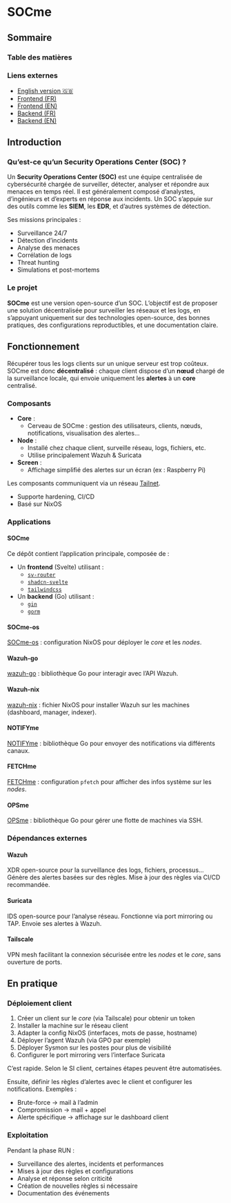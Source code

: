 # SOCme

## Sommaire

### Table des matières

### Liens externes

- [English version 🇬🇧](./README-en.md)
- [Frontend (FR)](https://github.com/socme-project/socme/blob/main/front/README.md)
- [Frontend (EN)](github.com/socme-project/socme/blob/main/front/README-en.md)
- [Backend (FR)](github.com/socme-project/socme/blob/main/back/README.md)
- [Backend (EN)](github.com/socme-project/socme/blob/main/back/README-en.md)

## Introduction

### Qu’est-ce qu’un Security Operations Center (SOC) ?

Un **Security Operations Center (SOC)** est une équipe centralisée de
cybersécurité chargée de surveiller, détecter, analyser et répondre aux menaces
en temps réel. Il est généralement composé d’analystes, d’ingénieurs et
d’experts en réponse aux incidents. Un SOC s’appuie sur des outils comme les
**SIEM**, les **EDR**, et d’autres systèmes de détection.

Ses missions principales :

- Surveillance 24/7
- Détection d’incidents
- Analyse des menaces
- Corrélation de logs
- Threat hunting
- Simulations et post-mortems

### Le projet

**SOCme** est une version open-source d’un SOC. L’objectif est de proposer une
solution décentralisée pour surveiller les réseaux et les logs, en s’appuyant
uniquement sur des technologies open-source, des bonnes pratiques, des
configurations reproductibles, et une documentation claire.

## Fonctionnement

Récupérer tous les logs clients sur un unique serveur est trop coûteux. SOCme
est donc **décentralisé** : chaque client dispose d’un **nœud** chargé de la
surveillance locale, qui envoie uniquement les **alertes** à un **core**
centralisé.

### Composants

- **Core** :
  - Cerveau de SOCme : gestion des utilisateurs, clients, nœuds, notifications,
    visualisation des alertes...
- **Node** :
  - Installé chez chaque client, surveille réseau, logs, fichiers, etc.
  - Utilise principalement Wazuh & Suricata
- **Screen** :
  - Affichage simplifié des alertes sur un écran (ex : Raspberry Pi)

Les composants communiquent via un réseau [Tailnet](https://tailscale.com/).

- Supporte hardening, CI/CD
- Basé sur NixOS

### Applications

#### SOCme

Ce dépôt contient l’application principale, composée de :

- Un **frontend** (Svelte) utilisant :
  - [`sv-router`](https://sv-router.vercel.app/)
  - [`shadcn-svelte`](https://shadcn-svelte.com/)
  - [`tailwindcss`](https://tailwindcss.com/)
- Un **backend** (Go) utilisant :
  - [`gin`](https://gin-gonic.com/)
  - [`gorm`](https://gorm.io/index.html)

#### SOCme-os

[SOCme-os](https://github.com/socme-project/socme-os) : configuration NixOS pour
déployer le _core_ et les _nodes_.

#### Wazuh-go

[wazuh-go](https://github.com/socme-project/wazuh-go) : bibliothèque Go pour
interagir avec l’API Wazuh.

#### Wazuh-nix

[wazuh-nix](https://github.com/socme-project/socme-os/blob/main/modules/wazuh.nix) : 
fichier NixOS pour installer Wazuh sur les machines (dashboard, manager, indexer).

#### NOTIFYme

[NOTIFYme](https://github.com/socme-project/notifyme) : bibliothèque Go pour
envoyer des notifications via différents canaux.

#### FETCHme

[FETCHme](https://github.com/socme-project/fetchme) : configuration `pfetch`
pour afficher des infos système sur les _nodes_.

#### OPSme

[OPSme](https://github.com/socme-project/opsme) : bibliothèque Go pour gérer une
flotte de machines via SSH.

### Dépendances externes

#### Wazuh

XDR open-source pour la surveillance des logs, fichiers, processus… Génère des
alertes basées sur des règles. Mise à jour des règles via CI/CD recommandée.

#### Suricata

IDS open-source pour l’analyse réseau. Fonctionne via port mirroring ou TAP.
Envoie ses alertes à Wazuh.

#### Tailscale

VPN mesh facilitant la connexion sécurisée entre les _nodes_ et le _core_, sans
ouverture de ports.

## En pratique

### Déploiement client

1. Créer un client sur le _core_ (via Tailscale) pour obtenir un token
2. Installer la machine sur le réseau client
3. Adapter la config NixOS (interfaces, mots de passe, hostname)
4. Déployer l’agent Wazuh (via GPO par exemple)
5. Déployer Sysmon sur les postes pour plus de visibilité
6. Configurer le port mirroring vers l’interface Suricata

C’est rapide. Selon le SI client, certaines étapes peuvent être automatisées.

Ensuite, définir les règles d’alertes avec le client et configurer les
notifications. Exemples :

- Brute-force → mail à l’admin
- Compromission → mail + appel
- Alerte spécifique → affichage sur le dashboard client

### Exploitation

Pendant la phase RUN :

- Surveillance des alertes, incidents et performances
- Mises à jour des règles et configurations
- Analyse et réponse selon criticité
- Création de nouvelles règles si nécessaire
- Documentation des événements
